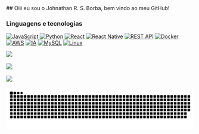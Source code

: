 <div>
## Oiii eu sou o Johnathan R. S. Borba, bem vindo ao meu GitHub!
</div>

### Linguagens e tecnologias 

[![JavaScript](https://badgen.net/badge/JavaScript/ES6/yellow)](https://developer.mozilla.org/en-US/docs/Web/javascript)
[![Python](https://badgen.net/badge/Python/3.8/blue)](https://docs.python.org/3.8/)
[![React](https://badgen.net/badge/React/latest/blue)](https://react.dev/)
[![React Native](https://badgen.net/badge/React_Native/latest/blue)](https://reactnative.dev/versions)
[![REST API](https://badgen.net/badge/API/REST/green)](https://docs.github.com/en/rest)
[![Docker](https://badgen.net/badge/Docker/latest/blue)](https://docs.docker.com/)
[![AWS](https://badgen.net/badge/AWS/latest/orange)](https://docs.aws.amazon.com/)
[![IA](https://badgen.net/badge/IA/Machine_Learning/blueviolet)](https://scikit-learn.org/stable/index.html)
[![MySQL](https://badgen.net/badge/MySQL/latest/blue)](https://dev.mysql.com/doc/)
[![Linux](https://badgen.net/badge/Linux/Ubuntu/green)](https://help.ubuntu.com/)

<div> 
 
  <a href="https://www.instagram.com/johnathan.santoss/" target="_blank"><img src="https://img.shields.io/badge/-Instagram-%23E4405F?style=for-the-badge&logo=instagram&logoColor=white" target="_blank"></a>


  <a href = "mailto:johnathan.developer@gmail.com"><img src="https://img.shields.io/badge/-Gmail-%23333?style=for-the-badge&logo=gmail&logoColor=white" target="_blank"></a>

  <a href="https://www.linkedin.com/in/johnathan-santos/" target="_blank"><img src="https://img.shields.io/badge/-LinkedIn-%230077B5?style=for-the-badge&logo=linkedin&logoColor=white" target="_blank"></a> 
  
</div>


<picture>
  <source media="(prefers-color-scheme: dark)" srcset="https://raw.githubusercontent.com/dev-johnathan/dev-johnathan/output/github-contribution-grid-snake-dark.svg">
  <source media="(prefers-color-scheme: light)" srcset="https://raw.githubusercontent.com/dev-johnathan/dev-johnathan/output/github-contribution-grid-snake.svg">
  <img alt="github contribution grid snake animation" src="https://raw.githubusercontent.com/dev-johnathan/dev-johnathan/output/github-contribution-grid-snake.svg">
</picture>
